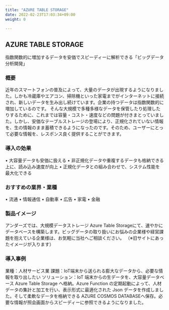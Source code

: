 ```yaml
---
title: "AZURE TABLE STORAGE"
date: 2022-02-23T17:03:34+09:00
weight: 0
 
---
```


## AZURE TABLE STORAGE
指数関数的に増加するデータを安価でスピーディーに解析できる「ビッグデータ分析開発」

### 概要
近年のスマートフォンの普及によって、大量のデータが出現するようになりました。しかも冷蔵庫やエアコン、掃除機といった家電までがインターネットに接続され、新しいデータを生み出し続けています。企業の持つデータは指数関数的に増加しているのです。
そんな大規模で多種多様なデータを保管したり処理したりするために、これまでは容量・コスト・速度などの問題が付きまとっていました。しかし、安価なテーブルストレージの登場により、正規化されていない情報を、生の情報のまま蓄積できるようになったのです。そのため、ユーザーにとって必要な情報を、レスポンス良く提供することができます。

### 導入の効果
•	大容量データも安価に扱える
•	非正規化データや重複するデータも格納できる上に、読み込み速度が向上
•	正規化データとの組み合わせで、システム性能を最大化できる

### おすすめの業界・業種
•	流通
•	情報通信
•	自動車
•	広告
•	家電
•	金融

### 製品イメージ
アンダーズでは、大規模データストレージ Azure Table Storageにて、速やかにデータベースを構築します。ビッグデータの取り扱いにお悩みの企業様や経営課題を抱えている企業様は、お気軽に当社へご相談ください。
（※旧サイトにあったイメージが入ります）

### 導入事例
業種：人材サービス業
課題：IoT端末から送られる膨大なデータから、必要な情報を取り出したい
ソリューション：IoT 端末からの生データを、大容量データベース Azure Table Storage へ格納。Azure Function の定期起動によって、人材データの集計と加工を行い、表示形式に最適化された Json データを作成しました。そして柔軟なデータを格納できる AZURE COSMOS DATABASEへ保存。必要な情報が照会画面からスピーディーに参照できるようになりました。
